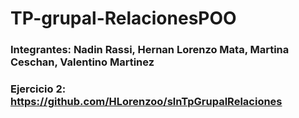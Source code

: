 # TP-grupal-RelacionesPOO
### Integrantes: Nadin Rassi, Hernan Lorenzo Mata, Martina Ceschan, Valentino Martinez
### Ejercicio 2: https://github.com/HLorenzoo/slnTpGrupalRelaciones
